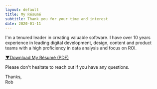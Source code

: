 ```yaml
---
layout: default
title: My Résumé
subtitle: Thank you for your time and interest
date: 2020-01-11
---
```


I'm a tenured leader in creating valuable software. I have over 10 years experience in leading digital development, design, content and product teams with a high proficiency in data analysis and focus on ROI.

<a href="/assets/files/Rob-Johnson-Resume.pdf" class="button download" id="Rob Johnson's Resume" title="Download Rob Johnson's Résumé" target="_blank"><span class="icon is-danger"><strong>&#9660;</strong></span>Download My Résumé (PDF)</a>

Please don't hesitate to reach out if you have any questions.

Thanks,<br>Rob
